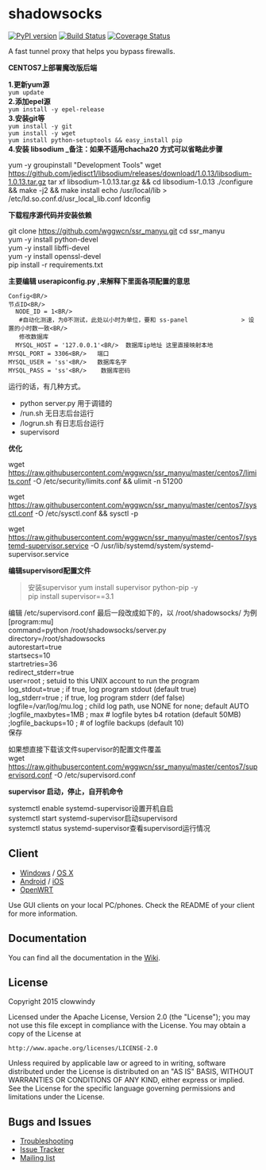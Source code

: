 shadowsocks
===========

[![PyPI version]][PyPI]
[![Build Status]][Travis CI]
[![Coverage Status]][Coverage]

A fast tunnel proxy that helps you bypass firewalls.

**CENTOS7上部署魔改版后端**

**1.更新yum源**<BR/>
`yum update`<BR/>
**2.添加epel源**<BR/>
`yum install -y epel-release`<BR/>
**3.安装git等**<BR/>
`yum install -y git`<BR/>
`yum install -y wget`<BR/>
`yum install python-setuptools && easy_install pip`<BR/>
**4.安装 libsodium _备注：如果不适用chacha20 方式可以省略此步骤**<BR/>

yum -y groupinstall "Development Tools"
wget https://github.com/jedisct1/libsodium/releases/download/1.0.13/libsodium-1.0.13.tar.gz
tar xf libsodium-1.0.13.tar.gz && cd libsodium-1.0.13
./configure && make -j2 && make install
echo /usr/local/lib > /etc/ld.so.conf.d/usr_local_lib.conf
ldconfig

**下载程序源代码并安装依赖**<BR/>

git clone  https://github.com/wggwcn/ssr_manyu.git
cd ssr_manyu<BR/>
yum -y install python-devel<BR/>
yum -y install libffi-devel<BR/>
yum -y install openssl-devel<BR/>
pip install -r requirements.txt<BR/>

**主要编辑 userapiconfig.py ,来解释下里面各项配置的意思**<BR/>
```
Config<BR/>
节点ID<BR/>
  NODE_ID = 1<BR/>
   #自动化测速，为0不测试，此处以小时为单位，要和 ss-panel               > 设置的小时数一致<BR/>
   修改数据库
  MYSQL_HOST = '127.0.0.1'<BR/>  数据库ip地址 这里直接映射本地
MYSQL_PORT = 3306<BR/>   端口
MYSQL_USER = 'ss'<BR/>   数据库名字
MYSQL_PASS = 'ss'<BR/>    数据库密码
```
  
运行的话，有几种方式。<BR/>

 - python server.py 用于调错的<BR/>
 - /run.sh 无日志后台运行<BR/>
 - /logrun.sh 有日志后台运行<BR/>
 - supervisord<BR/>

**优化**<BR/>

wget  https://raw.githubusercontent.com/wggwcn/ssr_manyu/master/centos7/limits.conf -O /etc/security/limits.conf && ulimit -n 51200<BR/>

wget  https://raw.githubusercontent.com/wggwcn/ssr_manyu/master/centos7/sysctl.conf -O /etc/sysctl.conf  && sysctl -p<BR/>

wget https://raw.githubusercontent.com/wggwcn/ssr_manyu/master/centos7/systemd-supervisor.service -O /usr/lib/systemd/system/systemd-supervisor.service<BR/>

**编辑supervisord配置文件**<BR/>

>安装supervisor
yum install supervisor python-pip -y<BR/>
pip install supervisor==3.1<BR/>

编辑 /etc/supervisord.conf 最后一段改成如下的，以 /root/shadowsocks/ 为例<BR/>
[program:mu]<BR/>
command=python /root/shadowsocks/server.py<BR/>
directory=/root/shadowsocks<BR/>
autorestart=true<BR/>
startsecs=10<BR/>
startretries=36<BR/>
redirect_stderr=true<BR/>
user=root ; setuid to this UNIX account to run the program<BR/>
log_stdout=true ; if true, log program stdout (default true)<BR/>
log_stderr=true ; if true, log program stderr (def false)
logfile=/var/log/mu.log ; child log path, use NONE for none; default AUTO<BR/>
;logfile_maxbytes=1MB ; max # logfile bytes b4 rotation (default 50MB)<BR/>
;logfile_backups=10 ; # of logfile backups (default 10)<BR/>
保存<BR/>

如果想直接下载该文件supervisor的配置文件覆盖<BR/>
wget https://raw.githubusercontent.com/wggwcn/ssr_manyu/master/centos7/supervisord.conf -O  /etc/supervisord.conf<BR/>


**supervisor 启动，停止，自开机命令**<BR/>

systemctl enable systemd-supervisor设置开机自启<BR/>
systemctl start systemd-supervisor启动supervisord<BR/>
systemctl status systemd-supervisor查看supervisord运行情况<BR/>




 
Client
------

* [Windows] / [OS X]
* [Android] / [iOS]
* [OpenWRT]

Use GUI clients on your local PC/phones. Check the README of your client
for more information.

Documentation
-------------

You can find all the documentation in the [Wiki].

License
-------

Copyright 2015 clowwindy

Licensed under the Apache License, Version 2.0 (the "License"); you may
not use this file except in compliance with the License. You may obtain
a copy of the License at

    http://www.apache.org/licenses/LICENSE-2.0

Unless required by applicable law or agreed to in writing, software
distributed under the License is distributed on an "AS IS" BASIS, WITHOUT
WARRANTIES OR CONDITIONS OF ANY KIND, either express or implied. See the
License for the specific language governing permissions and limitations
under the License.

Bugs and Issues
----------------

* [Troubleshooting]
* [Issue Tracker]
* [Mailing list]



[Android]:           https://github.com/shadowsocks/shadowsocks-android
[Build Status]:      https://travis-ci.org/falseen/shadowsocks.svg?branch=manyuser-travis
[Configuration]:     https://github.com/shadowsocks/shadowsocks/wiki/Configuration-via-Config-File
[Coverage Status]:   https://jenkins.shadowvpn.org/result/shadowsocks
[Coverage]:          https://jenkins.shadowvpn.org/job/Shadowsocks/ws/PYENV/py34/label/linux/htmlcov/index.html
[Debian sid]:        https://packages.debian.org/unstable/python/shadowsocks
[iOS]:               https://github.com/shadowsocks/shadowsocks-iOS/wiki/Help
[Issue Tracker]:     https://github.com/shadowsocks/shadowsocks/issues?state=open
[Install Server on Windows]: https://github.com/shadowsocks/shadowsocks/wiki/Install-Shadowsocks-Server-on-Windows
[Mailing list]:      https://groups.google.com/group/shadowsocks
[OpenWRT]:           https://github.com/shadowsocks/openwrt-shadowsocks
[OS X]:              https://github.com/shadowsocks/shadowsocks-iOS/wiki/Shadowsocks-for-OSX-Help
[PyPI]:              https://pypi.python.org/pypi/shadowsocks
[PyPI version]:      https://img.shields.io/pypi/v/shadowsocks.svg?style=flat
[Travis CI]:         https://travis-ci.org/falseen/shadowsocks
[Troubleshooting]:   https://github.com/shadowsocks/shadowsocks/wiki/Troubleshooting
[Wiki]:              https://github.com/shadowsocks/shadowsocks/wiki
[Windows]:           https://github.com/shadowsocks/shadowsocks-csharp
